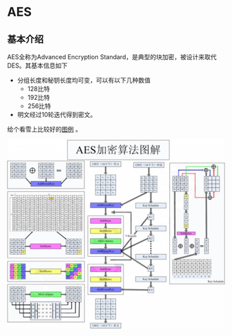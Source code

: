 # AES

## 基本介绍

AES全称为Advanced Encryption Standard，是典型的块加密，被设计来取代DES。其基本信息如下

- 分组长度和秘钥长度均可变，可以有以下几种数值
  - 128比特
  - 192比特
  - 256比特
- 明文经过10轮迭代得到密文。

给个看雪上比较好的[图例](http://bbs.pediy.com/thread-90722.htm) 。

![](./figure/aes_details.jpg)

